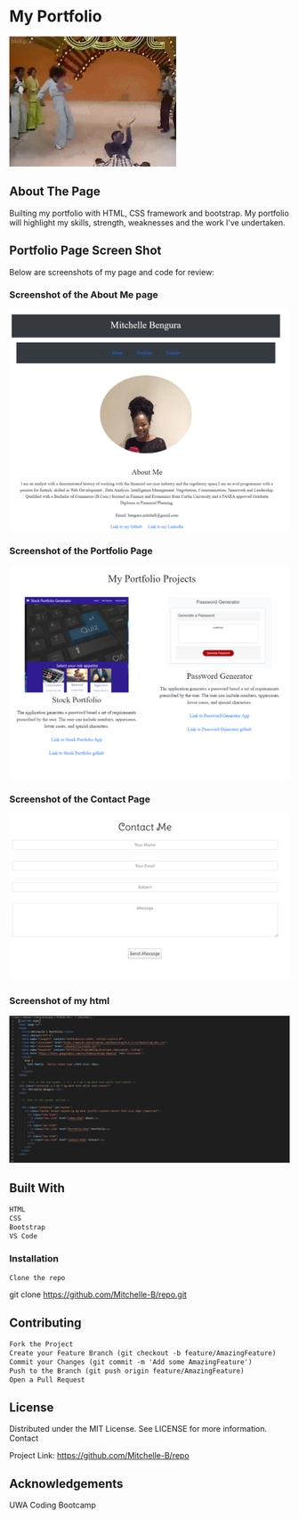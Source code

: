 
# My Portfolio #

![Gif](assets/screenshots/portfolio.gif)

## About The Page ## 

Builting my portfolio with HTML, CSS framework and bootstrap. My portfolio will highlight my skills, strength, weaknesses and the work l've undertaken. 

## Portfolio Page Screen Shot ##

Below are screenshots of my page and code for review:

### Screenshot of the About Me page ###

![Screenshot of the website](Assets/screenshots/aboutme.PNG)

### Screenshot of the Portfolio Page ###

![Screenshot of the HTML Code](Assets/screenshots/portfoliopage.PNG)

### Screenshot of the Contact Page ###

![Screenshot of the CSS Code](Assets/screenshots/contactpage.png)

### Screenshot of my html

![Screenshot of my HTML](Assets/screenshots/indexhtml.PNG)

## Built With ##

    HTML 
    CSS 
    Bootstrap
    VS Code


### Installation ###

    Clone the repo

git clone https://github.com/Mitchelle-B/repo.git

## Contributing ##

    Fork the Project
    Create your Feature Branch (git checkout -b feature/AmazingFeature)
    Commit your Changes (git commit -m 'Add some AmazingFeature')
    Push to the Branch (git push origin feature/AmazingFeature)
    Open a Pull Request

## License ##

Distributed under the MIT License. See LICENSE for more information.
Contact

Project Link: https://github.com/Mitchelle-B/repo

## Acknowledgements ##

UWA Coding Bootcamp 
